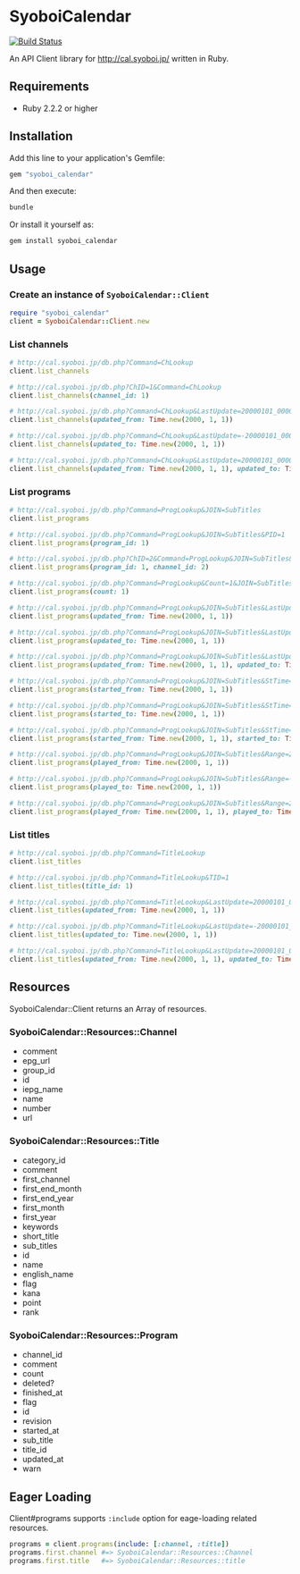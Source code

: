 # SyoboiCalendar

[![Build Status](https://travis-ci.org/r7kamura/syoboi_calendar.png)](https://travis-ci.org/r7kamura/syoboi_calendar)

An API Client library for http://cal.syoboi.jp/ written in Ruby.

## Requirements

- Ruby 2.2.2 or higher

## Installation

Add this line to your application's Gemfile:

```ruby
gem "syoboi_calendar"
```

And then execute:

```bash
bundle
```

Or install it yourself as:

```bash
gem install syoboi_calendar
```

## Usage

### Create an instance of `SyoboiCalendar::Client`

```ruby
require "syoboi_calendar"
client = SyoboiCalendar::Client.new
```

### List channels

```ruby
# http://cal.syoboi.jp/db.php?Command=ChLookup
client.list_channels

# http://cal.syoboi.jp/db.php?ChID=1&Command=ChLookup
client.list_channels(channel_id: 1)

# http://cal.syoboi.jp/db.php?Command=ChLookup&LastUpdate=20000101_000000-
client.list_channels(updated_from: Time.new(2000, 1, 1))

# http://cal.syoboi.jp/db.php?Command=ChLookup&LastUpdate=-20000101_000000
client.list_channels(updated_to: Time.new(2000, 1, 1))

# http://cal.syoboi.jp/db.php?Command=ChLookup&LastUpdate=20000101_000000-20000201_000000
client.list_channels(updated_from: Time.new(2000, 1, 1), updated_to: Time.new(2000, 2, 1))
```

### List programs

```ruby
# http://cal.syoboi.jp/db.php?Command=ProgLookup&JOIN=SubTitles
client.list_programs

# http://cal.syoboi.jp/db.php?Command=ProgLookup&JOIN=SubTitles&PID=1
client.list_programs(program_id: 1)

# http://cal.syoboi.jp/db.php?ChID=2&Command=ProgLookup&JOIN=SubTitles&PID=1
client.list_programs(program_id: 1, channel_id: 2)

# http://cal.syoboi.jp/db.php?Command=ProgLookup&Count=1&JOIN=SubTitles
client.list_programs(count: 1)

# http://cal.syoboi.jp/db.php?Command=ProgLookup&JOIN=SubTitles&LastUpdate=20000101_000000-
client.list_programs(updated_from: Time.new(2000, 1, 1))

# http://cal.syoboi.jp/db.php?Command=ProgLookup&JOIN=SubTitles&LastUpdate=-20000101_000000
client.list_programs(updated_to: Time.new(2000, 1, 1))

# http://cal.syoboi.jp/db.php?Command=ProgLookup&JOIN=SubTitles&LastUpdate=20000101_000000-20000201_000000
client.list_programs(updated_from: Time.new(2000, 1, 1), updated_to: Time.new(2000, 2, 1))

# http://cal.syoboi.jp/db.php?Command=ProgLookup&JOIN=SubTitles&StTime=20000101_000000-
client.list_programs(started_from: Time.new(2000, 1, 1))

# http://cal.syoboi.jp/db.php?Command=ProgLookup&JOIN=SubTitles&StTime=-20000101_000000
client.list_programs(started_to: Time.new(2000, 1, 1))

# http://cal.syoboi.jp/db.php?Command=ProgLookup&JOIN=SubTitles&StTime=20000101_000000-20000201_000000
client.list_programs(started_from: Time.new(2000, 1, 1), started_to: Time.new(2000, 2, 1))

# http://cal.syoboi.jp/db.php?Command=ProgLookup&JOIN=SubTitles&Range=20000101_000000-
client.list_programs(played_from: Time.new(2000, 1, 1))

# http://cal.syoboi.jp/db.php?Command=ProgLookup&JOIN=SubTitles&Range=-20000101_000000
client.list_programs(played_to: Time.new(2000, 1, 1))

# http://cal.syoboi.jp/db.php?Command=ProgLookup&JOIN=SubTitles&Range=20000101_000000-20000201_000000
client.list_programs(played_from: Time.new(2000, 1, 1), played_to: Time.new(2000, 2, 1))
```

### List titles

```ruby
# http://cal.syoboi.jp/db.php?Command=TitleLookup
client.list_titles

# http://cal.syoboi.jp/db.php?Command=TitleLookup&TID=1
client.list_titles(title_id: 1)

# http://cal.syoboi.jp/db.php?Command=TitleLookup&LastUpdate=20000101_000000-
client.list_titles(updated_from: Time.new(2000, 1, 1))

# http://cal.syoboi.jp/db.php?Command=TitleLookup&LastUpdate=-20000101_000000
client.list_titles(updated_to: Time.new(2000, 1, 1))

# http://cal.syoboi.jp/db.php?Command=TitleLookup&LastUpdate=20000101_000000-20000201_000000
client.list_titles(updated_from: Time.new(2000, 1, 1), updated_to: Time.new(2000, 2, 1))
```

## Resources

SyoboiCalendar::Client returns an Array of resources.

### SyoboiCalendar::Resources::Channel

- comment
- epg_url
- group_id
- id
- iepg_name
- name
- number
- url


### SyoboiCalendar::Resources::Title

- category_id
- comment
- first_channel
- first_end_month
- first_end_year
- first_month
- first_year
- keywords
- short_title
- sub_titles
- id
- name
- english_name
- flag
- kana
- point
- rank

### SyoboiCalendar::Resources::Program

- channel_id
- comment
- count
- deleted?
- finished_at
- flag
- id
- revision
- started_at
- sub_title
- title_id
- updated_at
- warn

## Eager Loading

Client#programs supports `:include` option for eage-loading related resources.

```ruby
programs = client.programs(include: [:channel, :title])
programs.first.channel #=> SyoboiCalendar::Resources::Channel
programs.first.title   #=> SyoboiCalendar::Resources::title
```
